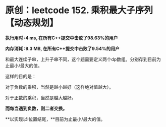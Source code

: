 # 原创：leetcode 152. 乘积最大子序列【动态规划】

**执行用时 :4 ms, 在所有C++提交中击败了98.63%的用户**

**内存消耗 :9.3 MB, 在所有C++提交中击败了9.54%的用户**

和最大连续子串，上升子串不同，这个题需要定义两个dp数组。分别存到目前为止最小/最大的值。

这样的目的是：

对于负数的乘积，当然是越小越好（这样绝对值越大）。

对于正数的乘积，当然是越大越好。

**而每当遇到负数，则二者交换。**

**以实现以i位置结尾，**目前为止最小/最大的值。

 
